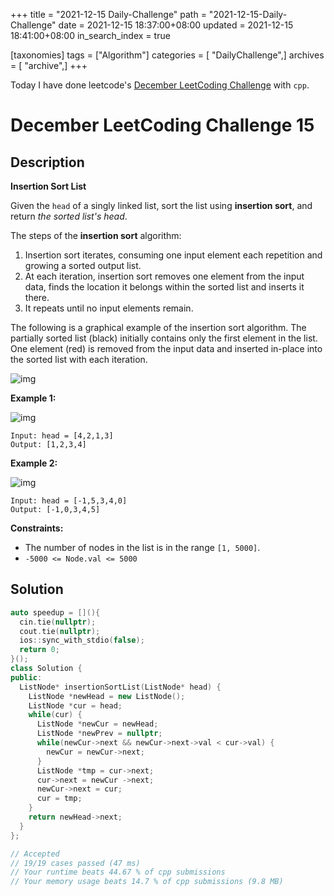 +++
title = "2021-12-15 Daily-Challenge"
path = "2021-12-15-Daily-Challenge"
date = 2021-12-15 18:37:00+08:00
updated = 2021-12-15 18:41:00+08:00
in_search_index = true

[taxonomies]
tags = ["Algorithm"]
categories = [ "DailyChallenge",]
archives = [ "archive",]
+++

Today I have done leetcode's [December LeetCoding Challenge](https://leetcode.com/problems/insertion-sort-list/) with `cpp`.

<!-- more -->

# December LeetCoding Challenge 15

## Description

**Insertion Sort List**

Given the `head` of a singly linked list, sort the list using **insertion sort**, and return *the sorted list's head*.

The steps of the **insertion sort** algorithm:

1. Insertion sort iterates, consuming one input element each repetition and growing a sorted output list.
2. At each iteration, insertion sort removes one element from the  input data, finds the location it belongs within the sorted list and  inserts it there.
3. It repeats until no input elements remain.

The following is a graphical example of the insertion sort algorithm. The partially sorted list (black) initially contains only the first  element in the list. One element (red) is removed from the input data  and inserted in-place into the sorted list with each iteration.

![img](https://upload.wikimedia.org/wikipedia/commons/0/0f/Insertion-sort-example-300px.gif)

 

**Example 1:**

![img](https://assets.leetcode.com/uploads/2021/03/04/sort1linked-list.jpg)

```
Input: head = [4,2,1,3]
Output: [1,2,3,4]
```

**Example 2:**

![img](https://assets.leetcode.com/uploads/2021/03/04/sort2linked-list.jpg)

```
Input: head = [-1,5,3,4,0]
Output: [-1,0,3,4,5]
```

 

**Constraints:**

- The number of nodes in the list is in the range `[1, 5000]`.
- `-5000 <= Node.val <= 5000`

## Solution

``` cpp
auto speedup = [](){
  cin.tie(nullptr);
  cout.tie(nullptr);
  ios::sync_with_stdio(false);
  return 0;
}();
class Solution {
public:
  ListNode* insertionSortList(ListNode* head) {
    ListNode *newHead = new ListNode();
    ListNode *cur = head;
    while(cur) {
      ListNode *newCur = newHead;
      ListNode *newPrev = nullptr;
      while(newCur->next && newCur->next->val < cur->val) {
        newCur = newCur->next;
      }
      ListNode *tmp = cur->next;
      cur->next = newCur ->next;
      newCur->next = cur;
      cur = tmp;
    }
    return newHead->next;
  }
};

// Accepted
// 19/19 cases passed (47 ms)
// Your runtime beats 44.67 % of cpp submissions
// Your memory usage beats 14.7 % of cpp submissions (9.8 MB)
```
